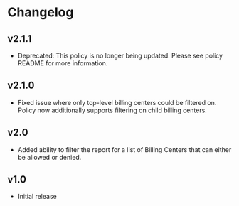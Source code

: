 # Changelog

## v2.1.1

- Deprecated: This policy is no longer being updated. Please see policy README for more information.

## v2.1.0

- Fixed issue where only top-level billing centers could be filtered on. Policy now additionally supports filtering on child billing centers.

## v2.0

- Added ability to filter the report for a list of Billing Centers that can either be allowed or denied.

## v1.0

- Initial release
